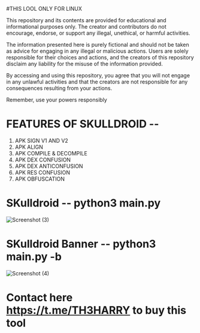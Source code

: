 #THIS LOOL ONLY FOR LINUX 

This repository and its contents are provided for educational and informational purposes only. The creator and contributors do not encourage, endorse, or support any illegal, unethical, or harmful activities.

The information presented here is purely fictional and should not be taken as advice for engaging in any illegal or malicious actions. Users are solely responsible for their choices and actions, and the creators of this repository disclaim any liability for the misuse of the information provided.

By accessing and using this repository, you agree that you will not engage in any unlawful activities and that the creators are not responsible for any consequences resulting from your actions.

Remember, use your powers responsibly

# FEATURES OF SKULLDROID --
1. APK SIGN V1 AND V2
2. APK ALIGN
3. APK COMPILE & DECOMPILE
4. APK DEX CONFUSION
5. APK DEX ANTICONFUSION
6. APK RES CONFUSION
7. APK OBFUSCATION

# SKulldroid -- python3 main.py

![Screenshot (3)](https://github.com/HSOCIETY-Home/SKulldroid/assets/117861893/5130c821-34ae-4733-b5a1-ab37e157d244)

# SKulldroid Banner -- python3 main.py -b
![Screenshot (4)](https://github.com/HSOCIETY-Home/SKulldroid/assets/117861893/252e9a56-0d60-49fa-aec5-e12444039810)


# Contact here  https://t.me/TH3HARRY to buy this tool
